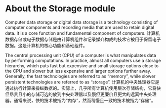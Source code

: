 # About the Storage module

Computer data storage or digital data storage is a technology consisting of computer components and recording media that are used to retain digital data. It is a core function and fundamental component of computers.
计算机数据存储或电子数据存储是由计算机组件和记录媒介构成的技术它被用于保留电子数据。这是计算机的核心功能和基础组件。

The central processing unit (CPU) of a computer is what manipulates data by performing computations. In practice, almost all computers use a storage hierarchy, which puts fast but expensive and small storage options close to the CPU and slower but less expensive and larger options further away. Generally, the fast technologies are referred to as “memory”, while slower persistent technologies are referred to as “storage”.
计算机的中央处理器它是通过执行计算来操纵数据的。实际上，几乎所有计算机使用层次存储结构，它将快但昂贵且小的存储可选的放到中央处理器以及慢但更廉价且更大的远离中央处理器。通常来说，快的技术被指为“内存”，然而稍慢且一致的技术被指为“存储”。

